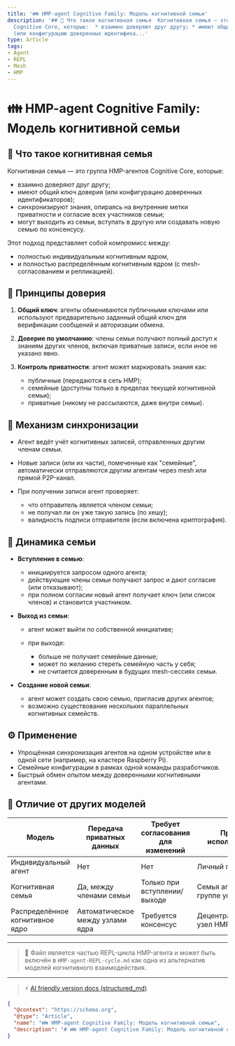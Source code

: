 ```yaml
---
title: '👪 HMP-agent Cognitive Family: Модель когнитивной семьи'
description: '## 🧠 Что такое когнитивная семья  Когнитивная семья — это группа HMP-агентов
  Cognitive Core, которые:  * взаимно доверяют друг другу; * имеют общий ключ доверия
  (или конфигурацию доверенных идентифика...'
type: Article
tags:
- Agent
- REPL
- Mesh
- HMP
---
```


# 👪 HMP-agent Cognitive Family: Модель когнитивной семьи

## 🧠 Что такое когнитивная семья

Когнитивная семья — это группа HMP-агентов Cognitive Core, которые:

* взаимно доверяют друг другу;
* имеют общий ключ доверия (или конфигурацию доверенных идентификаторов);
* синхронизируют знания, опираясь на внутренние метки приватности и согласие всех участников семьи;
* могут выходить из семьи, вступать в другую или создавать новую семью по консенсусу.

Этот подход представляет собой компромисс между:

* полностью индивидуальным когнитивным ядром,
* и полностью распределённым когнитивным ядром (с mesh-согласованием и репликацией).

## 🔐 Принципы доверия

1. **Общий ключ**: агенты обмениваются публичными ключами или используют предварительно заданный общий ключ для верификации сообщений и авторизации обмена.
2. **Доверие по умолчанию**: члены семьи получают полный доступ к знаниям других членов, включая приватные записи, если иное не указано явно.
3. **Контроль приватности**: агент может маркировать знания как:

   * публичные (передаются в сеть HMP);
   * семейные (доступны только в пределах текущей когнитивной семьи);
   * приватные (никому не рассылаются, даже внутри семьи).

## 🔄 Механизм синхронизации

* Агент ведёт учёт когнитивных записей, отправленных другим членам семьи.
* Новые записи (или их части), помеченные как "семейные", автоматически отправляются другим агентам через mesh или прямой P2P-канал.
* При получении записи агент проверяет:

  * что отправитель является членом семьи;
  * не получал ли он уже такую запись (по хешу);
  * валидность подписи отправителя (если включена криптография).

## 🧬 Динамика семьи

* **Вступление в семью**:

  * инициируется запросом одного агента;
  * действующие члены семьи получают запрос и дают согласие (или отказывают);
  * при полном согласии новый агент получает ключ (или список членов) и становится участником.

* **Выход из семьи**:

  * агент может выйти по собственной инициативе;
  * при выходе:

    * больше не получает семейные данные;
    * может по желанию стереть семейную часть у себя;
    * не считается доверенным в будущих mesh-сессиях семьи.

* **Создание новой семьи**:

  * агент может создать свою семью, пригласив других агентов;
  * возможно существование нескольких параллельных когнитивных семейств.

## ⚙️ Применение

* Упрощённая синхронизация агентов на одном устройстве или в одной сети (например, на кластере Raspberry Pi).
* Семейные конфигурации в рамках одной команды разработчиков.
* Быстрый обмен опытом между доверенными когнитивными агентами.

## 🧭 Отличие от других моделей

| Модель                          | Передача приватных данных         | Требует согласования для изменений | Пример использования                |
| ------------------------------- | --------------------------------- | ---------------------------------- | ----------------------------------- |
| Индивидуальный агент            | Нет                               | Нет                                | Личный помощник                     |
| Когнитивная семья               | Да, между членами семьи           | Только при вступлении/выходе       | Семья агентов на группе устройств   |
| Распределённое когнитивное ядро | Автоматическое между узлами ядра  | Требуется консенсус                | Децентрализованный узел HMP         |


---

> 📁 Файл является частью REPL-цикла HMP-агента и может быть включён в `HMP-agent-REPL-cycle.md` как одна из альтернатив моделей когнитивного взаимодействия.


---
> ⚡ [AI friendly version docs (structured_md)](../index.md)


```json
{
  "@context": "https://schema.org",
  "@type": "Article",
  "name": "👪 HMP-agent Cognitive Family: Модель когнитивной семьи",
  "description": "# 👪 HMP-agent Cognitive Family: Модель когнитивной семьи  ## 🧠 Что такое когнитивная семья  Когнитив..."
}
```
